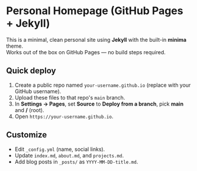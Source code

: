 # Personal Homepage (GitHub Pages + Jekyll)

This is a minimal, clean personal site using **Jekyll** with the built-in **minima** theme.  
Works out of the box on GitHub Pages — no build steps required.

## Quick deploy
1. Create a public repo named `your-username.github.io` (replace with your GitHub username).
2. Upload these files to that repo's `main` branch.
3. In **Settings → Pages**, set **Source** to **Deploy from a branch**, pick **main** and **/** (root).
4. Open `https://your-username.github.io`.

## Customize
- Edit `_config.yml` (name, social links).
- Update `index.md`, `about.md`, and `projects.md`.
- Add blog posts in `_posts/` as `YYYY-MM-DD-title.md`.
